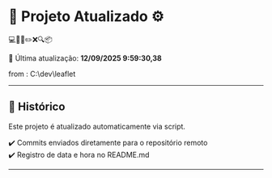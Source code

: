 # 🚀 Projeto Atualizado ⚙️

💻🧠✅✏️❌🔍📦

📅 Última atualização: **12/09/2025  9:59:30,38**

from : C:\dev\leaflet


---

## 📌 Histórico
Este projeto é atualizado automaticamente via script.

✔️ Commits enviados diretamente para o repositório remoto  
✔️ Registro de data e hora no README.md

---
